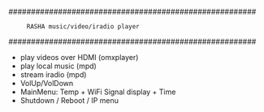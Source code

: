 #######################################################

         RASHA music/video/iradio player   

#######################################################

* play videos over HDMI (omxplayer)
* play local music (mpd)
* stream iradio (mpd)
* VolUp/VolDown
* MainMenu: Temp + WiFi Signal display + Time
* Shutdown / Reboot / IP menu
